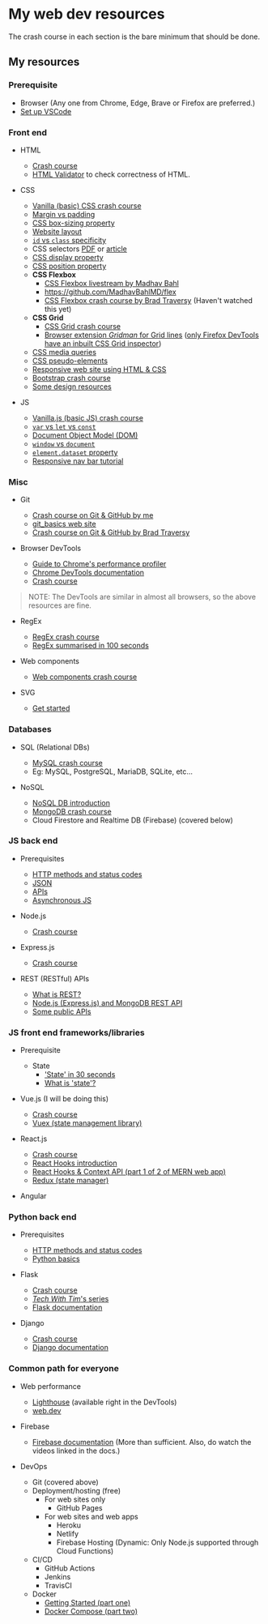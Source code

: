 # My web dev resources

The crash course in each section is the bare minimum that should be done.

## My resources

### Prerequisite

- Browser (Any one from Chrome, Edge, Brave or Firefox are preferred.)
- [Set up VSCode](https://www.youtube.com/watch?v=fnPhJHN0jTE)

### Front end

- HTML
   - [Crash course](https://www.youtube.com/watch?v=UB1O30fR-EE)
   - [HTML Validator](https://validator.w3.org/) to check correctness of HTML.

- CSS
   - [Vanilla (basic) CSS crash course](https://www.youtube.com/watch?v=yfoY53QXEnI)
   - [Margin vs padding](https://www.differencebetween.com/difference-between-margin-and-vs-padding/)
   - [CSS box-sizing property](https://www.w3schools.com/css/css3_box-sizing.asp)
   - [Website layout](https://www.w3schools.com/css/css_website_layout.asp)
   - [`id` vs `class` specificity](https://css-tricks.com/the-difference-between-id-and-class/#comment-27579)
   - CSS selectors [PDF](https://webdevsimplified.com/specificity-cheat-sheet.html) or [article](https://developer.mozilla.org/en-US/docs/Web/CSS/CSS_Selectors)
   - [CSS display property](https://alligator.io/css/display-inline-vs-inline-block/)
   - [CSS position property](https://www.w3schools.com/Css/css_positioning.asp)
   - **CSS Flexbox**
      - [CSS Flexbox livestream by Madhav Bahl](https://www.youtube.com/watch?v=LKmsQCUb0oE)
      - https://github.com/MadhavBahlMD/flex
      - [CSS Flexbox crash course by Brad Traversy](https://www.youtube.com/watch?v=JJSoEo8JSnc) (Haven't watched this yet)
   - **CSS Grid**
      - [CSS Grid crash course](https://www.youtube.com/watch?v=EFafSYg-PkI)
      - [Browser extension *Gridman* for Grid lines](https://chrome.google.com/webstore/detail/gridman-css-grid-inspecto/cmplbmppmfboedgkkelpkfgaakabpicn) ([only Firefox DevTools have an inbuilt CSS Grid inspector](https://developer.mozilla.org/en-US/docs/Tools/Page_Inspector/How_to/Examine_grid_layouts))
   - [CSS media queries](https://www.w3schools.com/css/css3_mediaqueries.asp)
   - [CSS pseudo-elements](https://developer.mozilla.org/en-US/docs/Web/CSS/Pseudo-elements)
   - [Responsive web site using HTML & CSS](https://www.youtube.com/watch?v=ZeDP-rzOnAA&list=WL&index=155&t=0s)
   - [Bootstrap crash course](https://www.youtube.com/watch?v=5GcQtLDGXy8)
   - [Some design resources](https://github.com/bradtraversy/design-resources-for-developers)

- JS
   - [Vanilla.js (basic JS) crash course](https://www.youtube.com/watch?v=hdI2bqOjy3c)
   - [`var` vs `let` vs `const`](https://blog.webdevsimplified.com/2020-01/var-vs-let-vs-const/)
   - [Document Object Model (DOM)](https://medium.com/@EdidiongAsikpo/getting-started-with-the-dom-d27907f17be0)
   - [`window` vs `document`](https://stackoverflow.com/questions/9895202/what-is-the-difference-between-window-screen-and-document-in-javascript)
   - [`element.dataset` property](https://developer.mozilla.org/en-US/docs/Web/API/HTMLOrForeignElement/dataset)
   - [Responsive nav bar tutorial](https://www.youtube.com/watch?v=gXkqy0b4M5g)

### Misc

- Git
   - [Crash course on Git & GitHub by me](https://www.youtube.com/watch?v=HF12-91iazM)
   - [git_basics web site](https://harshkapadia2.github.io/git_basics/)
   - [Crash course on Git & GitHub by Brad Traversy](https://www.youtube.com/watch?v=SWYqp7iY_Tc)

- Browser DevTools
   - [Guide to Chrome's performance profiler](https://www.youtube.com/watch?v=KWM5wxlDuis)
   - [Chrome DevTools documentation](https://developers.google.com/web/tools/chrome-devtools/)
   - [Crash course](https://www.youtube.com/watch?v=x4q86IjJFag)

> NOTE: The DevTools are similar in almost all browsers, so the above resources are fine.

- RegEx
   - [RegEx crash course](https://www.youtube.com/watch?v=rhzKDrUiJVk)
   - [RegEx summarised in 100 seconds](https://www.youtube.com/watch?v=sXQxhojSdZM)

- Web components
   - [Web components crash course](https://www.youtube.com/watch?v=PCWaFLy3VUo)

- SVG
   - [Get started](https://webdesign.tutsplus.com/tutorials/how-to-hand-code-svg--cms-30368)

### Databases

- SQL (Relational DBs)
   - [MySQL crash course](https://www.youtube.com/watch?v=HXV3zeQKqGY)
   - Eg: MySQL, PostgreSQL, MariaDB, SQLite, etc...

- NoSQL
   - [NoSQL DB introduction](https://www.youtube.com/watch?v=uD3p_rZPBUQ)
   - [MongoDB crash course](https://www.youtube.com/watch?v=-56x56UppqQ)
   - Cloud Firestore and Realtime DB (Firebase) (covered below)

### JS back end

- Prerequisites
   - [HTTP methods and status codes](https://gist.github.com/HarshKapadia2/8068274d30d98ed3bd1c1ba6bd13b798)
   - [JSON](https://www.youtube.com/watch?v=iiADhChRriM)
   - [APIs](https://www.youtube.com/watch?v=Q-BpqyOT3a8)
   - [Asynchronous JS](https://www.youtube.com/watch?v=_8gHHBlbziw)

- Node.js
   - [Crash course](https://www.youtube.com/watch?v=fBNz5xF-Kx4)
   
- Express.js
   - [Crash course](https://www.youtube.com/watch?v=L72fhGm1tfE)

- REST (RESTful) APIs
   - [What is REST?](https://www.youtube.com/watch?v=6sUbt-Qp6Pg)
   - [Node.js (Express.js) and MongoDB REST API](https://www.youtube.com/watch?v=vjf774RKrLc)
   - [Some public APIs](https://github.com/public-apis/public-apis)

### JS front end frameworks/libraries

- Prerequisite
   - State
      - ['State' in 30 seconds](https://twitter.com/technoidic_ash/status/1305638862631260160?s=19)
      - [What is 'state'?](https://egghead.io/articles/what-is-state-why-do-i-need-to-manage-it)
   
- Vue.js (I will be doing this)
   - [Crash course](https://www.youtube.com/watch?v=Wy9q22isx3U)
   - [Vuex (state management library)](https://www.youtube.com/watch?v=5lVQgZzLMHc)

- React.js
   - [Crash course](https://www.youtube.com/watch?v=sBws8MSXN7A)
   - [React Hooks introduction](https://www.youtube.com/watch?v=mxK8b99iJTg)
   - [React Hooks & Context API (part 1 of 2 of MERN web app)](https://www.youtube.com/watch?v=XuFDcZABiDQ&t=2276s)
   - [Redux (state manager)](https://www.youtube.com/watch?v=93p3LxR9xfM)

- Angular

### Python back end

- Prerequisites
   - [HTTP methods and status codes](https://gist.github.com/HarshKapadia2/8068274d30d98ed3bd1c1ba6bd13b798)
   - [Python basics](https://www.youtube.com/watch?v=JJmcL1N2KQs)
   
- Flask
   - [Crash course](https://www.youtube.com/watch?v=Z1RJmh_OqeA)
   - [*Tech With Tim*'s series](https://www.youtube.com/watch?v=mqhxxeeTbu0&list=PLzMcBGfZo4-n4vJJybUVV3Un_NFS5EOgX)
   - [Flask documentation](https://flask.palletsprojects.com/en/1.1.x/)
   
- Django
   - [Crash course](https://www.youtube.com/watch?v=e1IyzVyrLSU)
   - [Django documentation](https://docs.djangoproject.com/en/3.0/)

### Common path for everyone

- Web performance
   - [Lighthouse](https://developers.google.com/web/tools/lighthouse/) (available right in the DevTools)
   - [web.dev](https://web.dev/)

- Firebase
   - [Firebase documentation](https://firebase.google.com/docs) (More than sufficient. Also, do watch the videos linked in the docs.)

- DevOps
   - Git (covered above)
   - Deployment/hosting (free)
      - For web sites only
         - GitHub Pages
      - For web sites and web apps
         - Heroku
         - Netlify
         - Firebase Hosting (Dynamic: Only Node.js supported through Cloud Functions)
   - CI/CD
      - GitHub Actions
      - Jenkins
      - TravisCI
   - Docker
      - [Getting Started (part one)](https://www.youtube.com/watch?v=Kyx2PsuwomE)
      - [Docker Compose (part two)](https://www.youtube.com/watch?v=hP77Rua1E0c)
      
